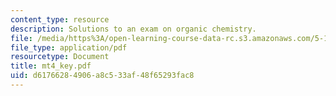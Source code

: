 ```yaml
---
content_type: resource
description: Solutions to an exam on organic chemistry.
file: /media/https%3A/open-learning-course-data-rc.s3.amazonaws.com/5-13-organic-chemistry-ii-fall-2003/d61766284906a8c533af48f65293fac8_mt4_key.pdf
file_type: application/pdf
resourcetype: Document
title: mt4_key.pdf
uid: d6176628-4906-a8c5-33af-48f65293fac8
---
```


